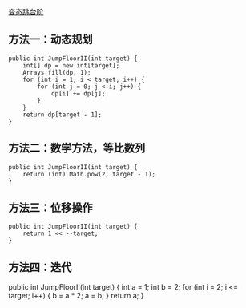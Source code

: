 [变态跳台阶](https://www.nowcoder.com/practice/22243d016f6b47f2a6928b4313c85387?tpId=13&tqId=11162&tPage=1&rp=1&ru=/ta/coding-interviews&qru=/ta/coding-interviews/question-ranking&from=cyc_github) 

## 方法一：动态规划

    public int JumpFloorII(int target) {
        int[] dp = new int[target];
        Arrays.fill(dp, 1);
        for (int i = 1; i < target; i++) {
            for (int j = 0; j < i; j++) {
                dp[i] += dp[j];
            }
        }
        return dp[target - 1];
    }
    
## 方法二：数学方法，等比数列

    public int JumpFloorII(int target) {
        return (int) Math.pow(2, target - 1);
    }

## 方法三：位移操作

    public int JumpFloorII(int target) {
        return 1 << --target;
    }

## 方法四：迭代

public int JumpFloorII(int target) {
        int a = 1;
        int b = 2;
        for (int i = 2; i <= target; i++) {
            b = a * 2;
            a = b;
        }
        return a;
    }